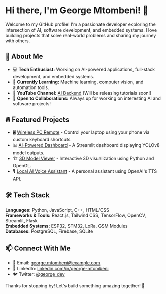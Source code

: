 # Hi there, I'm George Mtombeni! 👋

Welcome to my GitHub profile! I'm a passionate developer exploring the intersection of AI, software development, and embedded systems. I love building projects that solve real-world problems and sharing my journey with others.

## 🚀 About Me
- 💻 **Tech Enthusiast:** Working on AI-powered applications, full-stack development, and embedded systems.
- 🎯 **Currently Learning:** Machine learning, computer vision, and automation tools.
- 🎥 **YouTube Channel:** [AI Backend](https://www.youtube.com/channel/your-link) (Will be releasing tutorials soon!)
- 🌱 **Open to Collaborations:** Always up for working on interesting AI and software projects!

## 🔥 Featured Projects
- 🖥️ [Wireless PC Remote](/#) - Control your laptop using your phone via custom keyboard shortcuts.
- 📊 [AI-Powered Dashboard](/#) - A Streamlit dashboard displaying YOLOv8 model outputs.
- 🏗️ [3D Model Viewer](/#) - Interactive 3D visualization using Python and OpenGL.
- 🎙️ [Local AI Voice Assistant](/#) - A personal assistant using OpenAI's TTS API.

## 🛠️ Tech Stack
**Languages:** Python, JavaScript, C++, HTML/CSS  
**Frameworks & Tools:** React.js, Tailwind CSS, TensorFlow, OpenCV, Streamlit, Flask  
**Embedded Systems:** ESP32, STM32, LoRa, GSM Modules  
**Databases:** PostgreSQL, Firebase, SQLite  

## 📫 Connect With Me
- 📩 Email: george.mtombeni@example.com
- 🔗 LinkedIn: [linkedin.com/in/george-mtombeni](https://linkedin.com/in/george-mtombeni)
- 🐦 Twitter: [@george_dev](/#)

Thanks for stopping by! Let's build something amazing together! 🚀

